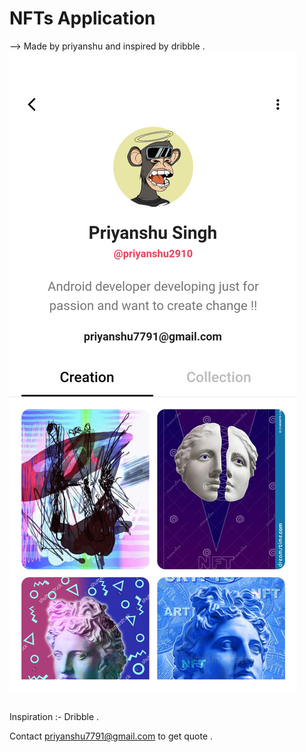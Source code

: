 # NFTs Application

--> Made by priyanshu and inspired by dribble . 
![Screenshot](assets/images/screenshot.jpg)

## 

Inspiration :- Dribble .

Contact priyanshu7791@gmail.com to get quote . 